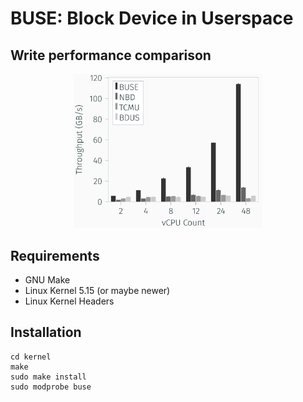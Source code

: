 # BUSE: Block Device in Userspace

## Write performance comparison

<p align="center"> <img src="./buse.png" width=60%> </p>

## Requirements

* GNU Make
* Linux Kernel 5.15 (or maybe newer)
* Linux Kernel Headers

## Installation

```
cd kernel
make
sudo make install
sudo modprobe buse
```
